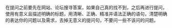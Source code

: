   在提问之前要先在网站、论坛搜寻答案，如果自己真的找不到，之后再进行提问，使用有意义且描述明确的标题，用清晰、正确、精准并语法正确的语句，清楚明确的表达你的问题以及需求，去掉无意义的提问句，不要问一些不该问的问题。